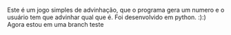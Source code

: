 Este é um jogo simples de advinhação, que o  programa gera um numero e o usuário tem que advinhar qual que é.
Foi desenvolvido em python. :):)
Agora estou em uma branch
teste